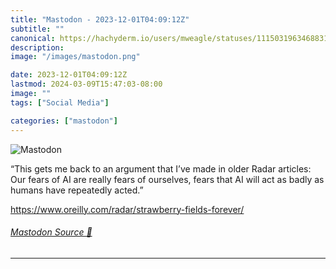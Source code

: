 ```yaml
---
title: "Mastodon - 2023-12-01T04:09:12Z"
subtitle: ""
canonical: https://hachyderm.io/users/mweagle/statuses/111503196346883174
description:
image: "/images/mastodon.png"

date: 2023-12-01T04:09:12Z
lastmod: 2024-03-09T15:47:03-08:00
image: ""
tags: ["Social Media"]

categories: ["mastodon"]
---
```

![Mastodon](/images/mastodon.png)

<p>“This gets me back to an argument that I’ve made in older Radar articles: Our fears of AI are really fears of ourselves, fears that AI will act as badly as humans have repeatedly acted.”</p><p><a href="https://www.oreilly.com/radar/strawberry-fields-forever/" target="_blank" rel="nofollow noopener noreferrer" translate="no"><span class="invisible">https://www.</span><span class="ellipsis">oreilly.com/radar/strawberry-f</span><span class="invisible">ields-forever/</span></a></p>


###### [Mastodon Source 🐘](https://hachyderm.io/@mweagle/111503196346883174)

___
